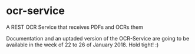 # ocr-service
A REST OCR Service that receives PDFs and OCRs them

Documentation and an uptaded version of the OCR-Service are going to be available in the week of 22 to 26 of January 2018. Hold tight! :)
